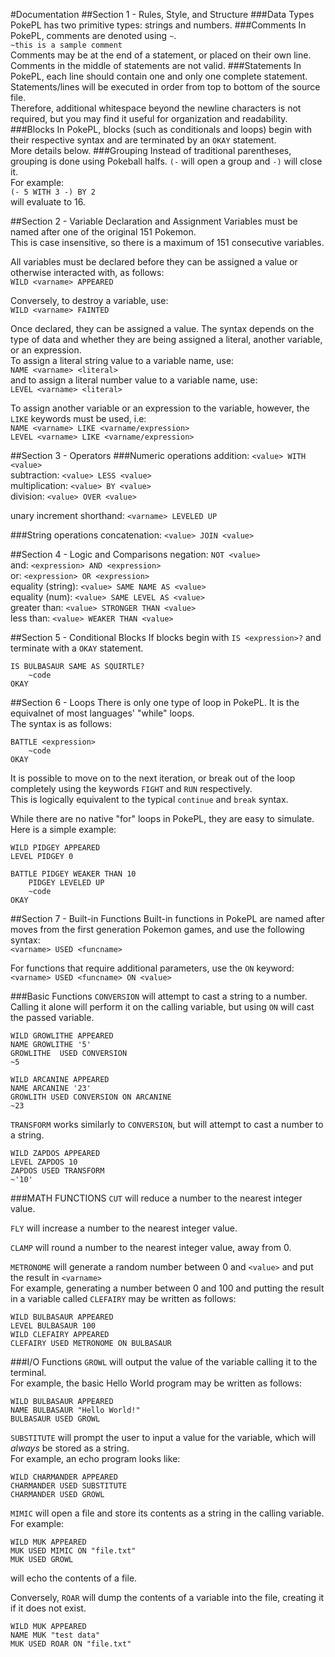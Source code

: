 #Documentation
##Section 1 - Rules, Style, and Structure
###Data Types
PokePL has two primitive types: strings and numbers.
###Comments
In PokePL, comments are denoted using `~`.  
`~this is a sample comment`  
Comments may be at the end of a statement, or placed on their own line. Comments in the middle of statements are not valid.
###Statements
In PokePL, each line should contain one and only one complete statement. Statements/lines will be executed in order from top to bottom of the source file.  
Therefore, additional whitespace beyond the newline characters is not required, but you may find it useful for organization and readability.
###Blocks
In PokePL, blocks (such as conditionals and loops) begin with their respective syntax and are terminated by an `OKAY` statement.  
More details below.
###Grouping
Instead of traditional parentheses, grouping is done using Pokeball halfs. `(-` will open a group and `-)` will close it.  
For example:  
`(- 5 WITH 3 -) BY 2`  
will evaluate to 16.

##Section 2 - Variable Declaration and Assignment
Variables must be named after one of the original 151 Pokemon.  
This is case insensitive, so there is a maximum of 151 consecutive variables.  

All variables must be declared before they can be assigned a value or otherwise interacted with, as follows:  
`WILD <varname> APPEARED`

Conversely, to destroy a variable, use:  
`WILD <varname> FAINTED`

Once declared, they can be assigned a value. The syntax depends on the type of data and whether they are being assigned a literal, another variable, or an expression.  
To assign a literal string value to a variable name, use:  
`NAME <varname> <literal>`  
and to assign a literal number value to a variable name, use:  
`LEVEL <varname> <literal>`

To assign another variable or an expression to the variable, however, the `LIKE` keywords must be used, i.e:  
`NAME <varname> LIKE <varname/expression>`  
`LEVEL <varname> LIKE <varname/expression>`

##Section 3 - Operators
###Numeric operations
addition: `<value> WITH <value>`  
subtraction: `<value> LESS <value>`  
multiplication: `<value> BY <value>`  
division: `<value> OVER <value>`

unary increment shorthand: `<varname> LEVELED UP`

###String operations
concatenation: `<value> JOIN <value>`

##Section 4 - Logic and Comparisons
negation: `NOT <value>`  
and: `<expression> AND <expression>`  
or: `<expression> OR <expression>`  
equality (string): `<value> SAME NAME AS <value>`  
equality (num): `<value> SAME LEVEL AS <value>`  
greater than: `<value> STRONGER THAN <value>`  
less than: `<value> WEAKER THAN <value>`

##Section 5 - Conditional Blocks
If blocks begin with `IS <expression>?` and terminate with a `OKAY` statement.  
```
IS BULBASAUR SAME AS SQUIRTLE?
	~code
OKAY
```

##Section 6 - Loops
There is only one type of loop in PokePL. It is the equivalnet of most languages' "while" loops.  
The syntax is as follows:
```
BATTLE <expression>
	~code
OKAY
```
It is possible to move on to the next iteration, or break out of the loop completely using the keywords `FIGHT` and `RUN` respectively.  
This is logically equivalent to the typical `continue` and `break` syntax.

While there are no native "for" loops in PokePL, they are easy to simulate.  
Here is a simple example:
```
WILD PIDGEY APPEARED
LEVEL PIDGEY 0

BATTLE PIDGEY WEAKER THAN 10
	PIDGEY LEVELED UP
	~code
OKAY
```

##Section 7 - Built-in Functions
Built-in functions in PokePL are named after moves from the first generation Pokemon games, and use the following syntax:  
`<varname> USED <funcname>`

For functions that require additional parameters, use the `ON` keyword:  
`<varname> USED <funcname> ON <value>`

###Basic Functions
`CONVERSION` will attempt to cast a string to a number.  
Calling it alone will perform it on the calling variable, but using `ON` will cast the passed variable.
```
WILD GROWLITHE APPEARED
NAME GROWLITHE '5'
GROWLITHE  USED CONVERSION
~5

WILD ARCANINE APPEARED
NAME ARCANINE '23'
GROWLITH USED CONVERSION ON ARCANINE
~23
```

`TRANSFORM` works similarly to `CONVERSION`, but will attempt to cast a number to a string.
```
WILD ZAPDOS APPEARED
LEVEL ZAPDOS 10
ZAPDOS USED TRANSFORM
~'10'
```
###MATH FUNCTIONS
`CUT` will reduce a number to the nearest integer value.

`FLY` will increase a number to the nearest integer value.

`CLAMP` will round a number to the nearest integer value, away from 0.

`METRONOME` will generate a random number between 0 and `<value>` and put the result in `<varname>`  
For example, generating a number between 0 and 100 and putting the result in a variable called `CLEFAIRY` may be written as follows:
```
WILD BULBASAUR APPEARED
LEVEL BULBASAUR 100
WILD CLEFAIRY APPEARED
CLEFAIRY USED METRONOME ON BULBASAUR
```

###I/O Functions
`GROWL` will output the value of the variable calling it to the terminal.  
For example, the basic Hello World program may be written as follows:  
```
WILD BULBASAUR APPEARED
NAME BULBASAUR "Hello World!"
BULBASAUR USED GROWL
```

`SUBSTITUTE` will prompt the user to input a value for the variable, which will _always_ be stored as a string.  
For example, an echo program looks like:
```
WILD CHARMANDER APPEARED
CHARMANDER USED SUBSTITUTE
CHARMANDER USED GROWL
```

`MIMIC` will open a file and store its contents as a string in the calling variable. For example:
```
WILD MUK APPEARED
MUK USED MIMIC ON "file.txt"
MUK USED GROWL
```
will echo the contents of a file.

Conversely, `ROAR` will dump the contents of a variable into the file, creating it if it does not exist.
```
WILD MUK APPEARED
NAME MUK "test data"
MUK USED ROAR ON "file.txt"
```
